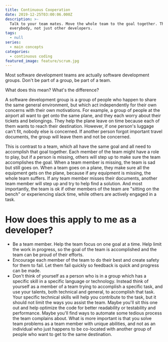 ```yaml
---
title: Continuous Cooperation
date: 2019-12-25T03:00:06.000Z
description: >-
  Talk to your team mates. Move the whole team to the goal together. That means
  everybody, not just other developers.
tags:
  - null
series:
  - main concepts
categories:
  - continuous coding
featured_image: feature/scrum.jpg
---
```


Most software development teams are actually software development groups. Don't be part of a group, be part of a team.

What does this mean? What's the difference?

A software development group is a group of people who happen to share the same general environment, but which act independently for their own concerns with their own motivations. For example, a group of people at the airport all want to get onto the same plane, and they each worry about their tickets and belongings. They help the plane leave on time because each of them wants to reach their destination. However, if one person's luggage can't fit, nobody else is concerned. If another person forgot important travel documents, the group will leave them and not be concerned.

This is contrast to a team, which all have the same goal and all need to accomplish that goal together. Each member of the team might have a role to play, but if a person is missing, others will step up to make sure the team accomplishes the goal. When a team member is missing, the team is sad but still goes on. When a team goes on a plane, they make sure all the equipment gets on the plane, because if any equipment is missing, the whole team suffers. If any team member misses their documents, another team member will step up and try to help find a solution. And most importantly, the team is ok if other members of the team are "sitting on the bench" or experiencing slack time, while others are actively engaged in a task.

# How does this apply to me as a developer?

- Be a team member. Help the team focus on one goal at a time. Help limit the work in progress, so the goal of the team is accomplished and the team can be proud of their efforts.
- Encourage each member of the team to do their best and create safety for them to fail. Let them fail quickly so feedback is quick and progress can be made.
- Don't think of yourself as a person who is in a group which has a specific skill in a specific language or technology. Instead think of yourself as a member of a team trying to accomplish a specific task, and use your talents, both technical and general, to accomplish that task. Your specific technical skills will help you contribute to the task, but it should not limit the ways you assist the team. Maybe you'll sit this one out and help optimize the code for better readability or testability and performance. Maybe you'll find ways to automate some tedious process the team complains about. What is more important is that you solve team problems as a team member with unique abilities, and not as an individual who just happens to be co-located with another group of people who want to get to the same destination.
